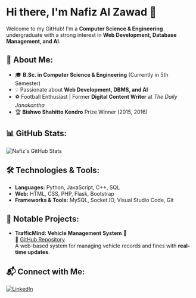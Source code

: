 # Hi there, I'm Nafiz Al Zawad 👋

Welcome to my GitHub! I'm a **Computer Science & Engineering** undergraduate with a strong interest in **Web Development, Database Management, and AI**.

## 🚀 About Me:
- 🎓 **B.Sc. in Computer Science & Engineering** (Currently in 5th Semester)
- 💡 Passionate about **Web Development, DBMS, and AI**
- ⚽ Football Enthusiast | Former **Digital Content Writer** at *The Daily Janakantha*
- 🏆 **Bishwo Shahitto Kendro** Prize Winner (2015, 2016)

## 📊 GitHub Stats:

![Nafiz's GitHub Stats](https://github-readme-stats.vercel.app/api?username=nafizalzawad&show_icons=true&theme=dark)

## 🛠️ Technologies & Tools:
- **Languages:** Python, JavaScript, C++, SQL
- **Web:** HTML, CSS, PHP, Flask, Bootstrap
- **Frameworks & Tools:** MySQL, Socket.IO, Visual Studio Code, Git

## 📌 Notable Projects:
- **TrafficMind: Vehicle Management System** 🚗  
  🔗 [GitHub Repository](https://github.com/nafizalzawad/TrafficMind)  
  A web-based system for managing vehicle records and fines with **real-time updates**.

## 📬 Connect with Me:
[![LinkedIn](https://img.shields.io/badge/LinkedIn-0077B5?style=for-the-badge&logo=linkedin&logoColor=white)](https://www.linkedin.com/in/nafizalzawad/)
